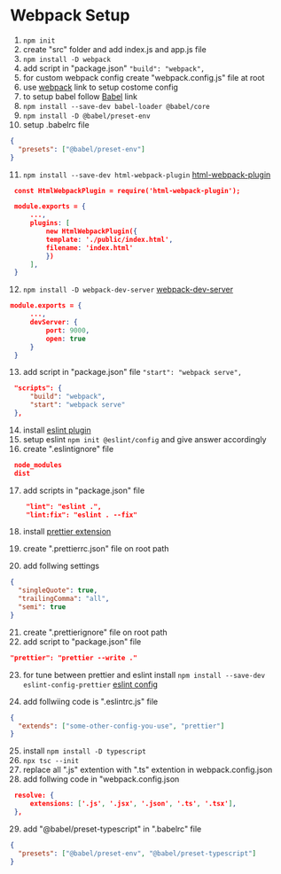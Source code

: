 # Webpack Setup

1. `npm init`
2. create "src" folder and add index.js and app.js file
3. `npm install -D webpack`
4. add script in "package.json" `"build": "webpack",`
5. for custom webpack config create "webpack.config.js" file at root
6. use [webpack](https://webpack.js.org/concepts/) link to setup costome config
7. to setup babel follow [Babel](https://babeljs.io/setup#installation) link
8. `npm install --save-dev babel-loader @babel/core`
9. `npm install -D @babel/preset-env`
10. setup .babelrc file

```json
{
  "presets": ["@babel/preset-env"]
}
```

11. `npm install --save-dev html-webpack-plugin` [html-webpack-plugin](https://webpack.js.org/plugins/html-webpack-plugin/#root)

```json
 const HtmlWebpackPlugin = require('html-webpack-plugin');

 module.exports = {
     ...,
     plugins: [
         new HtmlWebpackPlugin({
         template: './public/index.html',
         filename: 'index.html'
         })
     ],
 }
```

12. `npm install -D webpack-dev-server` [webpack-dev-server](https://webpack.js.org/guides/development/#using-webpack-dev-server)

```json
module.exports = {
     ...,
     devServer: {
         port: 9000,
         open: true
     }
 }
```

13. add script in "package.json" file `"start": "webpack serve",`

```json
 "scripts": {
     "build": "webpack",
     "start": "webpack serve"
 },
```

14. install [eslint plugin](https://marketplace.visualstudio.com/items?itemName=dbaeumer.vscode-eslint)
15. setup eslint `npm init @eslint/config` and give answer accordingly
16. create ".eslintignore" file

```json
 node_modules
 dist
```

17. add scripts in "package.json" file

```json
    "lint": "eslint .",
    "lint:fix": "eslint . --fix"
```

18. install [prettier extension](https://marketplace.visualstudio.com/items?itemName=esbenp.prettier-vscode)

19. create ".prettierrc.json" file on root path
20. add follwing settings

```json
{
  "singleQuote": true,
  "trailingComma": "all",
  "semi": true
}
```

21. create ".prettierignore" file on root path
22. add script to "package.json" file

```json
"prettier": "prettier --write ."
```

23. for tune between prettier and eslint install `npm install --save-dev eslint-config-prettier` [eslint config](https://github.com/prettier/eslint-config-prettier)

24. add follwiing code is ".eslintrc.js" file

```json
{
  "extends": ["some-other-config-you-use", "prettier"]
}
```

25. install `npm install -D typescript`
26. `npx tsc --init`
27. replace all ".js" extention with ".ts" extention in webpack.config.json
28. add follwing code in "webpack.config.json

```json
 resolve: {
     extensions: ['.js', '.jsx', '.json', '.ts', '.tsx'],
 },
```

29. add "@babel/preset-typescript" in ".babelrc" file

```json
{
  "presets": ["@babel/preset-env", "@babel/preset-typescript"]
}
```
